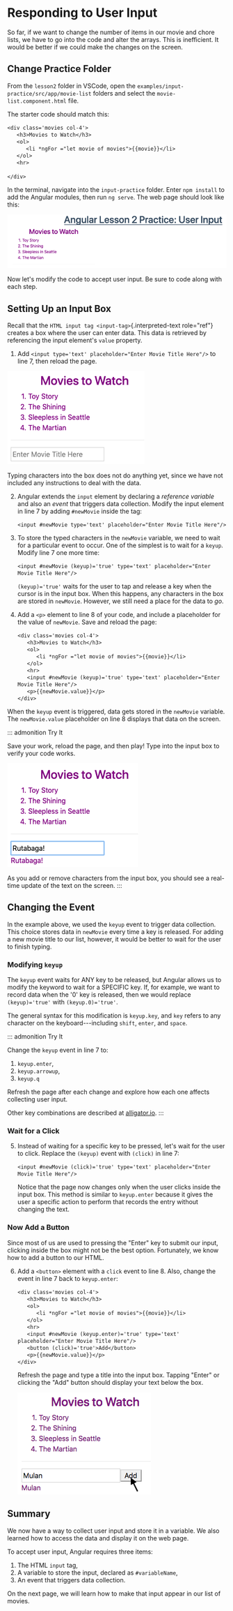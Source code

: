 # Responding to User Input

So far, if we want to change the number of items in our movie and chore
lists, we have to go into the code and alter the arrays. This is
inefficient. It would be better if we could make the changes on the
screen.

## Change Practice Folder

From the `lesson2` folder in VSCode, open the
`examples/input-practice/src/app/movie-list` folders and select the
`movie-list.component.html` file.

The starter code should match this:

``` {.html+ng2 linenos=""}
<div class='movies col-4'>
   <h3>Movies to Watch</h3>
   <ol>
      <li *ngFor ="let movie of movies">{{movie}}</li>
   </ol>
   <hr>

</div>
```

In the terminal, navigate into the `input-practice` folder. Enter
`npm install` to add the Angular modules, then run `ng serve`. The web
page should look like this:

![](./figures/input-start.png)

Now let\'s modify the code to accept user input. Be sure to code along
with each step.

## Setting Up an Input Box

Recall that the `HTML input tag <input-tag>`{.interpreted-text
role="ref"} creates a box where the user can enter data. This data is
retrieved by referencing the input element\'s `value` property.

1.  Add `<input type='text' placeholder="Enter Movie Title Here"/>` to
    line 7, then reload the page.

![](./figures/inputstep1.png)

Typing characters into the box does not do anything yet, since we have
not included any instructions to deal with the data.

2.  Angular extends the `input` element by declaring a *reference
    variable* and also an *event* that triggers data collection. Modify
    the input element in line 7 by adding `#newMovie` inside the tag:

    ``` html+ng2
    <input #newMovie type='text' placeholder="Enter Movie Title Here"/>
    ```

3.  To store the typed characters in the `newMovie` variable, we need to
    wait for a particular event to occur. One of the simplest is to wait
    for a `keyup`. Modify line 7 one more time:

    ``` html+ng2
    <input #newMovie (keyup)='true' type='text' placeholder="Enter Movie Title Here"/>
    ```

    `(keyup)='true'` waits for the user to tap and release a key when
    the cursor is in the input box. When this happens, any characters in
    the box are stored in `newMovie`. However, we still need a place for
    the data to *go*.

4.  Add a `<p>` element to line 8 of your code, and include a
    placeholder for the value of `newMovie`. Save and reload the page:

    ``` {.html+ng2 linenos=""}
    <div class='movies col-4'>
       <h3>Movies to Watch</h3>
       <ol>
          <li *ngFor ="let movie of movies">{{movie}}</li>
       </ol>
       <hr>
       <input #newMovie (keyup)='true' type='text' placeholder="Enter Movie Title Here"/>
       <p>{{newMovie.value}}</p>
    </div>
    ```

When the `keyup` event is triggered, data gets stored in the `newMovie`
variable. The `newMovie.value` placeholder on line 8 displays that data
on the screen.

::: admonition
Try It

Save your work, reload the page, and then play! Type into the input box
to verify your code works.

![](./figures/input-keyup.png)

As you add or remove characters from the input box, you should see a
real-time update of the text on the screen.
:::

## Changing the Event

In the example above, we used the `keyup` event to trigger data
collection. This choice stores data in `newMovie` every time a key is
released. For adding a new movie title to our list, however, it would be
better to wait for the user to finish typing.

### Modifying `keyup`

The `keyup` event waits for ANY key to be released, but Angular allows
us to modify the keyword to wait for a SPECIFIC key. If, for example, we
want to record data when the \'0\' key is released, then we would
replace `(keyup)='true'` with `(keyup.0)='true'`.

The general syntax for this modification is `keyup.key`, and `key`
refers to any character on the keyboard\-\--including `shift`, `enter`,
and `space`.

::: admonition
Try It

Change the `keyup` event in line 7 to:

1.  `keyup.enter`,
2.  `keyup.arrowup`,
3.  `keyup.q`

Refresh the page after each change and explore how each one affects
collecting user input.

Other key combinations are described at
[alligator.io](https://alligator.io/angular/binding-keyup-keydown-events/).
:::

### Wait for a Click

5.  Instead of waiting for a specific key to be pressed, let\'s wait for
    the user to click. Replace the `(keyup)` event with `(click)` in
    line 7:

    ``` html+ng2
    <input #newMovie (click)='true' type='text' placeholder="Enter Movie Title Here"/>
    ```

    Notice that the page now changes only when the user clicks inside
    the input box. This method is similar to `keyup.enter` because it
    gives the user a specific action to perform that records the entry
    without changing the text.

### Now Add a Button

Since most of us are used to pressing the \"Enter\" key to submit our
input, clicking inside the box might not be the best option.
Fortunately, we know how to add a button to our HTML.

6.  Add a `<button>` element with a `click` event to line 8. Also,
    change the event in line 7 back to `keyup.enter`:

    ``` {.html+ng2 linenos=""}
    <div class='movies col-4'>
       <h3>Movies to Watch</h3>
       <ol>
          <li *ngFor ="let movie of movies">{{movie}}</li>
       </ol>
       <hr>
       <input #newMovie (keyup.enter)='true' type='text' placeholder="Enter Movie Title Here"/>
       <button (click)='true'>Add</button>
       <p>{{newMovie.value}}</p>
    </div>
    ```

    Refresh the page and type a title into the input box. Tapping
    \"Enter\" or clicking the \"Add\" button should display your text
    below the box.

    ![](./figures/input-add-button.png)

## Summary

We now have a way to collect user input and store it in a variable. We
also learned how to access the data and display it on the web page.

To accept user input, Angular requires three items:

1.  The HTML `input` tag,
2.  A variable to store the input, declared as `#variableName`,
3.  An event that triggers data collection.

On the next page, we will learn how to make that input appear in our
list of movies.
